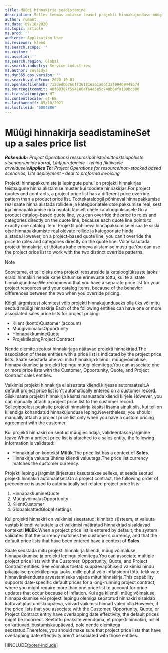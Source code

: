 ```yaml
---
title: Müügi hinnakirja seadistamine
description: Selles teemas antakse teavet projekti hinnakujunduse müügi hinnakirjade kohta.
author: rumant
ms.date: 09/18/2020
ms.topic: article
ms.prod: ''
audience: Application User
ms.reviewer: kfend
ms.search.scope: ''
ms.custom: ''
ms.assetid: ''
ms.search.region: Global
ms.search.industry: Service industries
ms.author: suvaidya
ms.dyn365.ops.version: ''
ms.search.validFrom: 2020-10-01
ms.openlocfilehash: 712dedb6766ff36181e261a66f3af99469449574
ms.sourcegitcommit: 40f68387f594180af64a5e5c748b6efa188bd300
ms.translationtype: HT
ms.contentlocale: et-EE
ms.lasthandoff: 05/10/2021
ms.locfileid: "6004886"
---
```

# <a name="set-up-a-sales-price-list"></a><span data-ttu-id="9960b-103">Müügi hinnakirja seadistamine</span><span class="sxs-lookup"><span data-stu-id="9960b-103">Set up a sales price list</span></span>

<span data-ttu-id="9960b-104">_**Rakendub:** Project Operationsi ressurssipõhiste/mitteaktsiapõhiste stsenaariumide korral,  Lihtjuurutamine - tehing fiktiivsele arveldusele_</span><span class="sxs-lookup"><span data-stu-id="9960b-104">_**Applies To:** Project Operations for resource/non-stocked based scenarios, Lite deployment - deal to proforma invoicing_</span></span>

<span data-ttu-id="9960b-105">Projekti hinnapakkumiste ja lepingute puhul on projekti hinnakirjas teistsugune hinna alistamise muster kui toodete hinnakirjas.</span><span class="sxs-lookup"><span data-stu-id="9960b-105">For project quotes and contracts, a project price list has a different price override pattern than a product price list.</span></span> <span data-ttu-id="9960b-106">Tootekataloogil põhineval hinnapakkumise real saate hinna alistada rollidele ja kategooriatele otse pakkumise real, sest iga hinnapakkumise rida osutab täpselt ühele kataloogiüksusele.</span><span class="sxs-lookup"><span data-stu-id="9960b-106">On a product catalog–based quote line, you can override the price to roles and categories directly on the quote line, because each quote line points to exactly one catalog item.</span></span> <span data-ttu-id="9960b-107">Projektil põhineva hinnapakkumise ei saa te siiski otse hinnapakkumiste real olevate rollide ja kategooriate hinda alistada.</span><span class="sxs-lookup"><span data-stu-id="9960b-107">However, on a project-based quote line, you can't override the price to roles and categories directly on the quote line.</span></span> <span data-ttu-id="9960b-108">Võite kasutada projekti hinnakirja, et töötada kahe erineva alistamise mustriga.</span><span class="sxs-lookup"><span data-stu-id="9960b-108">You can use the project price list to work with the two distinct override patterns.</span></span>

> [!NOTE]
> <span data-ttu-id="9960b-109">Soovitame, et teil oleks oma projekti ressursside ja kataloogiüksuste jaoks eraldi hinnakiri nende kahe käitumise erinevuste tõttu, kui te alistate hinnakujunduse.</span><span class="sxs-lookup"><span data-stu-id="9960b-109">We recommend that you have a separate price list for your project resources and your catalog items, because of the behavior differences between the two when you override pricing.</span></span>

<span data-ttu-id="9960b-110">Kõigil järgmistest olemitest võib projekti hinnakujunduseks olla üks või mitu seotud müügi hinnakirja.</span><span class="sxs-lookup"><span data-stu-id="9960b-110">Each of the following entities can have one or more associated sales price lists for project pricing:</span></span>

- <span data-ttu-id="9960b-111">Klient (konto)</span><span class="sxs-lookup"><span data-stu-id="9960b-111">Customer (account)</span></span> 
- <span data-ttu-id="9960b-112">Müügivõimalus</span><span class="sxs-lookup"><span data-stu-id="9960b-112">Opportunity</span></span> 
- <span data-ttu-id="9960b-113">Hinnapakkumine</span><span class="sxs-lookup"><span data-stu-id="9960b-113">Quote</span></span> 
- <span data-ttu-id="9960b-114">Projektileping</span><span class="sxs-lookup"><span data-stu-id="9960b-114">Project Contract</span></span>

<span data-ttu-id="9960b-115">Nende olemite seotust hinnakirjaga näitavad projekti hinnakirjad.</span><span class="sxs-lookup"><span data-stu-id="9960b-115">The association of these entities with a price list is indicated by the project price lists.</span></span> <span data-ttu-id="9960b-116">Saate seostada ühe või mitu hinnakirja kliendi, müügivõimaluse, hinnapakkumise ja projekti lepingu müügi olemitega.</span><span class="sxs-lookup"><span data-stu-id="9960b-116">You can associate one or more price lists with the Customer, Opportunity, Quote, and Project Contract sales entities.</span></span>

<span data-ttu-id="9960b-117">Vaikimisi projekti hinnakirja ei sisestata kliendi kirjesse automaatselt.</span><span class="sxs-lookup"><span data-stu-id="9960b-117">A default project price list isn't automatically entered on a customer record.</span></span> <span data-ttu-id="9960b-118">Siiski saate projekti hinnakirja käsitsi manustada kliendi kirjele.</span><span class="sxs-lookup"><span data-stu-id="9960b-118">However, you can manually attach a project price list to the customer record.</span></span> <span data-ttu-id="9960b-119">Sellegipoolest peaksite projekti hinnakirja käsitsi lisama ainult siis, kui teil on kliendiga kohandatud hinnakujunduse leping.</span><span class="sxs-lookup"><span data-stu-id="9960b-119">Nevertheless, you should manually attach a project price list only when you have a custom pricing agreement with the customer.</span></span> 

<span data-ttu-id="9960b-120">Kui projekti hinnakiri on seotud müügiesindaja, valideeritakse järgmine teave.</span><span class="sxs-lookup"><span data-stu-id="9960b-120">When a project price list is attached to a sales entity, the following information is validated:</span></span>

- <span data-ttu-id="9960b-121">Hinnakirjal on kontekst **Müük**.</span><span class="sxs-lookup"><span data-stu-id="9960b-121">The price list has a context of **Sales**.</span></span> 
- <span data-ttu-id="9960b-122">Hinnakirja valuuta ühtima kliendi valuutaga.</span><span class="sxs-lookup"><span data-stu-id="9960b-122">The price list currency matches the customer currency.</span></span> 

<span data-ttu-id="9960b-123">Projekti lepingu järgmist järjestuss kasutatakse selleks, et seada seotud projekti hinnakiri automaatselt.</span><span class="sxs-lookup"><span data-stu-id="9960b-123">On a project contract, the following order of precedence is used to automatically set related project price lists:</span></span>

1. <span data-ttu-id="9960b-124">Hinnapakkumine</span><span class="sxs-lookup"><span data-stu-id="9960b-124">Quote</span></span>
2. <span data-ttu-id="9960b-125">Müügivõimalus</span><span class="sxs-lookup"><span data-stu-id="9960b-125">Opportunity</span></span>
3. <span data-ttu-id="9960b-126">Klient</span><span class="sxs-lookup"><span data-stu-id="9960b-126">Customer</span></span> 
4. <span data-ttu-id="9960b-127">Globaalsätted</span><span class="sxs-lookup"><span data-stu-id="9960b-127">Global settings</span></span> 

<span data-ttu-id="9960b-128">Kui projekti hinnakiri on vaikimisi sisestatud, kinnitab süsteem, et valuuta vastab kliendi valuutale ja et vaikimisi määratud hinnakirjad sisaldavad konteksti **Müük**.</span><span class="sxs-lookup"><span data-stu-id="9960b-128">When a project price list is entered by default, the system validates that the currency matches the customer’s currency, and that the default price lists that have been entered have a context of **Sales**.</span></span>

<span data-ttu-id="9960b-129">Saate seostada mitu projekti hinnakirja kliendi, müügivõimaluse, hinnapakkumise ja projekti lepingu olemitega.</span><span class="sxs-lookup"><span data-stu-id="9960b-129">You can associate multiple project price lists with the Customer, Opportunity, Quote, and Project Contract entities.</span></span> <span data-ttu-id="9960b-130">See võimalus toetab kuupäevapõhiseid vaikimisi hindu pikaajalise projektilepingu jaoks, mille puhul võib inflatsiooni tõttu tekkivate hinnavärskenduste arvestamiseks vajada mitut hinnakirja.</span><span class="sxs-lookup"><span data-stu-id="9960b-130">This capability supports date-specific default prices for a long-running project contract, where you might require more than one price list to account for price updates that occur because of inflation.</span></span> <span data-ttu-id="9960b-131">Kui aga kliendi, müügivõimaluse, hinnapakkumise või projekti lepingu olemiga seostatud hinnakiri sisaldab kattuvat jõustumiskuupäeva, võivad vaikimisi hinnad valed olla.</span><span class="sxs-lookup"><span data-stu-id="9960b-131">However, if the price lists that you associate with the Customer, Opportunity, Quote, or Project Contract entity have overlapping date effectivity, the default prices might be incorrect.</span></span> <span data-ttu-id="9960b-132">Seetõttu peaksite veenduma, et projekti hinnakiri, millel on kattuvad jõustumiskuupäevad, pole nende olemitega seostatud.</span><span class="sxs-lookup"><span data-stu-id="9960b-132">Therefore, you should make sure that project price lists that have overlapping date effectivity aren't associated with those entities.</span></span>


[!INCLUDE[footer-include](../includes/footer-banner.md)]